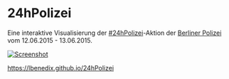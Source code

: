 24hPolizei
==========

Eine interaktive Visualisierung der [#24hPolizei](https://twitter.com/hashtag/24hPolizei)-Aktion der [Berliner Polizei](https://twitter.com/PolizeiBerlin_E) vom 12.06.2015 - 13.06.2015.


<a href="https://lbenedix.github.io/24hPolizei">![Screenshot](https://lbenedix.github.io/24hPolizei/karte.png)</a>

https://lbenedix.github.io/24hPolizei
